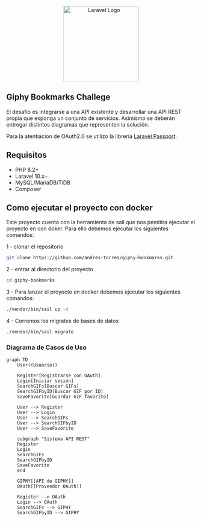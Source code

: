 <p align="center"><img src="https://media1.giphy.com/media/v1.Y2lkPTc5MGI3NjExNmJmZGh0aHRodWs2eXI1ZmgzazF6b2xtbGoyc2x6YzB1NTloNW55eiZlcD12MV9naWZzX3NlYXJjaCZjdD1n/YJBNjrvG5Ctmo/200.webp" width="200" alt="Laravel Logo"></p>



## Giphy Bookmarks Challege

El desafío es integrarse a una API existente y desarrollar una API REST propia que exponga un conjunto de servicios. Asimismo se
deberán entregar distintos diagramas que representen la solución.

Para la atentiacion de OAuth2.0 se utilizo la libreria [Laravel Passport](https://laravel.com/docs/11.x/passport).



## Requisitos

- PHP 8.2+
- Laravel 10.x+
- MySQL/MariaDB/TiDB
- Composer


## Como ejecutar el proyecto con docker

Este proyecto cuenta con la herramienta de sail que nos pemitira ejecutar el proyecto en con doker. Para ello debemos ejecutar los siguientes comandos:

1 -  clonar el repositorio

```bash
git clone https://github.com/andres-torres/giphy-bookmarks.git 
```

2 - entrar al directorio del proyecto

```bash
cd giphy-bookmarks
```

3 - Para lanzar el proyecto en docker debemos ejecutar los siguientes comandos:

```bash
./vendor/bin/sail up -d
```

4 - Corremos los migrates de bases de datos

```bash
./vendor/bin/sail migrate
```

### Diagrama de Casos de Uso

```mermaid
graph TD
    User((Usuario))
    
    Register[Registrarse con OAuth]
    Login[Iniciar sesión]
    SearchGIFs[Buscar GIFs]
    SearchGIFbyID[Buscar GIF por ID]
    SaveFavorite[Guardar GIF favorito]
    
    User --> Register
    User --> Login
    User --> SearchGIFs
    User --> SearchGIFbyID
    User --> SaveFavorite
    
    subgraph "Sistema API REST"
    Register
    Login
    SearchGIFs
    SearchGIFbyID
    SaveFavorite
    end
    
    GIPHY[[API de GIPHY]]
    OAuth[[Proveedor OAuth]]
    
    Register --> OAuth
    Login --> OAuth
    SearchGIFs --> GIPHY
    SearchGIFbyID --> GIPHY
```
